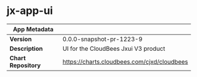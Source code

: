 # jx-app-ui

|App Metadata||
|---|---|
| **Version** | 0.0.0-snapshot-pr-1223-9 |
| **Description** | UI for the CloudBees Jxui V3 product |
| **Chart Repository** | https://charts.cloudbees.com/cjxd/cloudbees |
